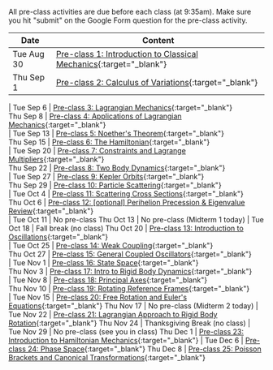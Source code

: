 All pre-class activities are due before each class (at 9:35am). Make sure you hit "submit" on the Google Form question for the pre-class activity.
  

Date       | Content
-----------|------------------------------------------------------------------
Tue Aug 30 | [Pre-class 1: Introduction to Classical Mechanics](pre-class-1){:target="_blank"}
Thu Sep 1  | [Pre-class 2: Calculus of Variations](pre-class-2){:target="_blank"}
  | 
Tue Sep 6 | [Pre-class 3: Lagrangian Mechanics](pre-class-3){:target="_blank"}   
Thu Sep 8 | [Pre-class 4: Applications of Lagrangian Mechanics](pre-class-4){:target="_blank"}   
  | 
Tue Sep 13 | [Pre-class 5: Noether's Theorem](pre-class-5){:target="_blank"}   
Thu Sep 15 | [Pre-class 6: The Hamiltonian](pre-class-6){:target="_blank"}   
  | 
Tue Sep 20 | [Pre-class 7: Constraints and Lagrange Multipliers](pre-class-7){:target="_blank"}   
Thu Sep 22 | [Pre-class 8: Two Body Dynamics](pre-class-8){:target="_blank"}   
  | 
Tue Sep 27 | [Pre-class 9: Kepler Orbits](pre-class-9){:target="_blank"}   
Thu Sep 29 | [Pre-class 10: Particle Scattering](pre-class-10){:target="_blank"}   
  | 
Tue Oct 4 | [Pre-class 11: Scattering Cross Sections](pre-class-11){:target="_blank"}   
Thu Oct 6 | [Pre-class 12: [optional] Perihelion Precession & Eigenvalue Review](pre-class-12){:target="_blank"}   
  | 
Tue Oct 11 | No pre-class
Thu Oct 13 | No pre-class (Midterm 1 today)
  | 
Tue Oct 18 | Fall break (no class)
Thu Oct 20 | [Pre-class 13: Introduction to Oscillations](pre-class-13){:target="_blank"}  
  | 
Tue Oct 25 | [Pre-class 14: Weak Coupling](pre-class-14){:target="_blank"}  
Thu Oct 27 | [Pre-class 15: General Coupled Oscillators](pre-class-15){:target="_blank"}  
  | 
Tue Nov 1 | [Pre-class 16: State Space](pre-class-16){:target="_blank"}  
Thu Nov 3 | [Pre-class 17: Intro to Rigid Body Dynamics](pre-class-17){:target="_blank"}  
  | 
Tue Nov 8 | [Pre-class 18: Principal Axes](pre-class-18){:target="_blank"}  
Thu Nov 10 | [Pre-class 19: Rotating Reference Frames](pre-class-19){:target="_blank"}  
  |
Tue Nov 15 | [Pre-class 20: Free Rotation and Euler's Equations](pre-class-20){:target="_blank"}
Thu Nov 17 | No pre-class (Midterm 2 today)
  |
Tue Nov 22 | [Pre-class 21: Lagrangian Approach to Rigid Body Rotation](pre-class-21){:target="_blank"}
Thu Nov 24 | Thanksgiving Break (no class)
 |
Tue Nov 29 | No pre-class (see you in class)
Thu Dec 1 | [Pre-class 23: Introduction to Hamiltonian Mechanics](pre-class-23){:target="_blank"}
 |
Tue Dec 6 | [Pre-class 24: Phase Space](pre-class-24){:target="_blank"}
Thu Dec 8 | [Pre-class 25: Poisson Brackets and Canonical Transformations](pre-class-25){:target="_blank"}

